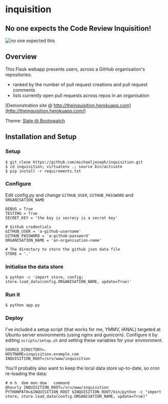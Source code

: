 # inquisition

## No one expects the Code Review Inquisition!

![no one expected this](http://24.media.tumblr.com/tumblr_m4jru1wwGS1qmfjj7o1_500.jpg)

## Overview

This Flask webapp presents users, across a GitHub organisation's repositories:

- ranked by the number of pull request creations and pull request comments
- lists currently open pull requests across repos in an organisation

[Demonstration site @ http://theinquisition.herokuapp.com](http://theinquisition.herokuapp.com/)

Theme: [Slate @ Bootswatch](http://bootswatch.com/slate)

## Installation and Setup

### Setup

    $ git clone https://github.com/michaeljoseph/inquisition.git
    $ cd inquisition; virtualenv .; source bin/activate
    $ pip install -r requirements.txt

### Configure

Edit config.py and change `GITHUB_USER`, `GITHUB_PASSWORD` and `ORGANISATION_NAME`

	DEBUG = True
	TESTING = True
	SECRET_KEY = 'the key is secrecy is a secret key'
	
	# Github credentials
	GITHUB_USER = 'a-github-username'
	GITHUB_PASSWORD = 'a-github-password'
	ORGANISATION_NAME = 'an-organisation-name'
	
	# The directory to store the github json data file
	STORE = '.'

### Initialise the data store

	$ python -c 'import store, config; store.load_data(config.ORGANISATION_NAME, update=True)'

### Run it

    $ python app.py

### Deploy

I've included a setup script (that works for me, YMMV, IANAL) targeted at Ubuntu server environments (using nginx and gunicorn). Configure it by editing ``scripts/setup.sh`` and setting these variables for your environment.

    SOURCE_DIRECTORY=.
    HOSTNAME=inquisition.example.com
    INQUISITION_ROOT=/srv/www/inquisition


You'll probably also want to keep the local data store up-to-date, so cron re-loading the data:

    # m h  dom mon dow   command
    @hourly INQUISITION_ROOT=/srv/www/inquisition PYTHONPATH=$INQUISITION_ROOT $INQUISITION_ROOT/bin/python -c "import store; store.load_data(config.ORGANISATION_NAME, update=True)"


